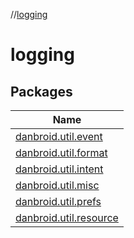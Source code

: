 //[logging](index.md)



# logging  


## Packages  
  
|  Name | 
|---|
| <a name="danbroid.util.event////PointingToDeclaration/"></a>[danbroid.util.event](logging/danbroid.util.event/index.md)|
| <a name="danbroid.util.format////PointingToDeclaration/"></a>[danbroid.util.format](logging/danbroid.util.format/index.md)|
| <a name="danbroid.util.intent////PointingToDeclaration/"></a>[danbroid.util.intent](logging/danbroid.util.intent/index.md)|
| <a name="danbroid.util.misc////PointingToDeclaration/"></a>[danbroid.util.misc](logging/danbroid.util.misc/index.md)|
| <a name="danbroid.util.prefs////PointingToDeclaration/"></a>[danbroid.util.prefs](logging/danbroid.util.prefs/index.md)|
| <a name="danbroid.util.resource////PointingToDeclaration/"></a>[danbroid.util.resource](logging/danbroid.util.resource/index.md)|

